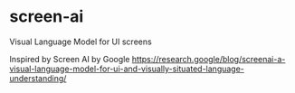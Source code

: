 # screen-ai
Visual Language Model for UI screens

Inspired by Screen AI by Google https://research.google/blog/screenai-a-visual-language-model-for-ui-and-visually-situated-language-understanding/
